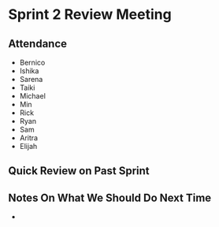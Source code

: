 # Sprint 2 Review Meeting

## Attendance
- Bernico
- Ishika
- Sarena
- Taiki
- Michael
- Min
- Rick
- Ryan
- Sam
- Aritra
- Elijah

## Quick Review on Past Sprint
### 


## Notes On What We Should Do Next Time
- 
